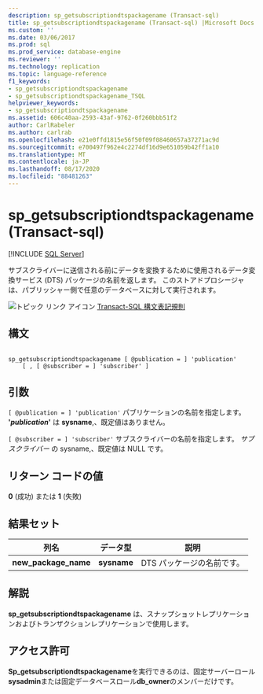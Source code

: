 ```yaml
---
description: sp_getsubscriptiondtspackagename (Transact-sql)
title: sp_getsubscriptiondtspackagename (Transact-sql) |Microsoft Docs
ms.custom: ''
ms.date: 03/06/2017
ms.prod: sql
ms.prod_service: database-engine
ms.reviewer: ''
ms.technology: replication
ms.topic: language-reference
f1_keywords:
- sp_getsubscriptiondtspackagename
- sp_getsubscriptiondtspackagename_TSQL
helpviewer_keywords:
- sp_getsubscriptiondtspackagename
ms.assetid: 606c40aa-2593-43af-9762-0f260bbb51f2
author: CarlRabeler
ms.author: carlrab
ms.openlocfilehash: e21e0ffd1815e56f50f09f08460657a37271ac9d
ms.sourcegitcommit: e700497f962e4c2274df16d9e651059b42ff1a10
ms.translationtype: MT
ms.contentlocale: ja-JP
ms.lasthandoff: 08/17/2020
ms.locfileid: "88481263"
---
```

# <a name="sp_getsubscriptiondtspackagename-transact-sql"></a>sp_getsubscriptiondtspackagename (Transact-sql)
[!INCLUDE [SQL Server](../../includes/applies-to-version/sqlserver.md)]

  サブスクライバーに送信される前にデータを変換するために使用されるデータ変換サービス (DTS) パッケージの名前を返します。 このストアドプロシージャは、パブリッシャー側で任意のデータベースに対して実行されます。  
  
 ![トピック リンク アイコン](../../database-engine/configure-windows/media/topic-link.gif "トピック リンク アイコン") [Transact-SQL 構文表記規則](../../t-sql/language-elements/transact-sql-syntax-conventions-transact-sql.md)  
  
## <a name="syntax"></a>構文  
  
```  
  
sp_getsubscriptiondtspackagename [ @publication = ] 'publication'   
    [ , [ @subscriber = ] 'subscriber' ]  
```  
  
## <a name="arguments"></a>引数  
`[ @publication = ] 'publication'` パブリケーションの名前を指定します。 **'***publication***'** は **sysname**,、既定値はありません。  
  
`[ @subscriber = ] 'subscriber'` サブスクライバーの名前を指定します。 *サブスクライバー* の sysname,、既定値は NULL です。  
  
## <a name="return-code-values"></a>リターン コードの値  
 **0** (成功) または **1** (失敗)  
  
## <a name="result-sets"></a>結果セット  
  
|列名|データ型|説明|  
|-----------------|---------------|-----------------|  
|**new_package_name**|**sysname**|DTS パッケージの名前です。|  
  
## <a name="remarks"></a>解説  
 **sp_getsubscriptiondtspackagename** は、スナップショットレプリケーションおよびトランザクションレプリケーションで使用します。  
  
## <a name="permissions"></a>アクセス許可  
 **Sp_getsubscriptiondtspackagename**を実行できるのは、固定サーバーロール**sysadmin**または固定データベースロール**db_owner**のメンバーだけです。  
  
  
